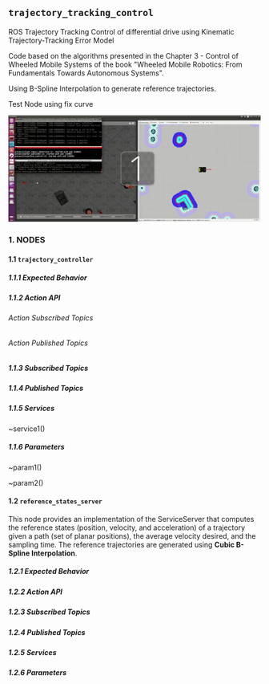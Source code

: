 ## ```trajectory_tracking_control```

ROS Trajectory Tracking Control of differential drive using Kinematic Trajectory-Tracking
Error Model

Code based on the algorithms presented in the Chapter 3 - Control of Wheeled Mobile
Systems of the book "Wheeled Mobile Robotics: From Fundamentals Towards Autonomous Systems".

Using B-Spline Interpolation to generate reference trajectories.


Test Node using fix curve

![](docs/husky_controller.gif)

### 1. NODES

#### 1.1 ```trajectory_controller```

##### 1.1.1 Expected Behavior

##### 1.1.2 Action API

###### Action Subscribed Topics

###### Action Published Topics

##### 1.1.3 Subscribed Topics

##### 1.1.4 Published Topics

##### 1.1.5 Services

~service1()


##### 1.1.6 Parameters
~param1()

~param2()

#### 1.2 ```reference_states_server```

This node provides an implementation of the ServiceServer that computes the reference states (position, velocity, and acceleration) of a trajectory given a path (set of planar positions), the average velocity desired, and the sampling time. The reference trajectories are generated using **Cubic B-Spline Interpolation**.

##### 1.2.1 Expected Behavior

##### 1.2.2 Action API

##### 1.2.3 Subscribed Topics

##### 1.2.4 Published Topics

##### 1.2.5 Services

##### 1.2.6 Parameters